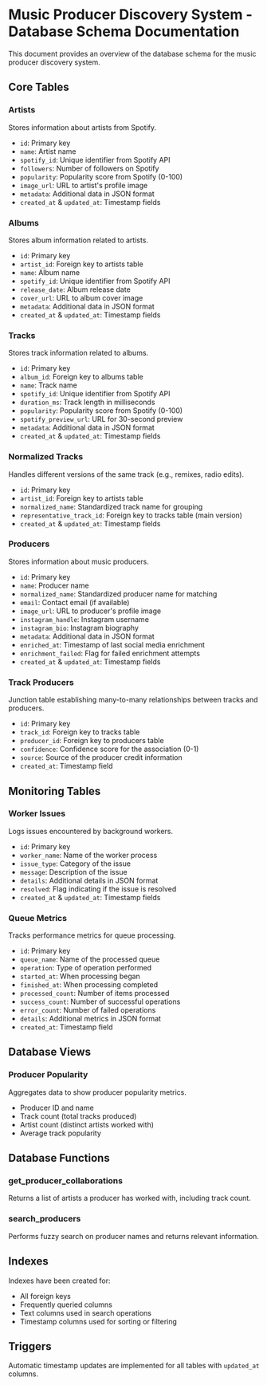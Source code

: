 
# Music Producer Discovery System - Database Schema Documentation

This document provides an overview of the database schema for the music producer discovery system.

## Core Tables

### Artists
Stores information about artists from Spotify.
- `id`: Primary key
- `name`: Artist name
- `spotify_id`: Unique identifier from Spotify API
- `followers`: Number of followers on Spotify
- `popularity`: Popularity score from Spotify (0-100)
- `image_url`: URL to artist's profile image
- `metadata`: Additional data in JSON format
- `created_at` & `updated_at`: Timestamp fields

### Albums
Stores album information related to artists.
- `id`: Primary key
- `artist_id`: Foreign key to artists table
- `name`: Album name
- `spotify_id`: Unique identifier from Spotify API
- `release_date`: Album release date
- `cover_url`: URL to album cover image
- `metadata`: Additional data in JSON format
- `created_at` & `updated_at`: Timestamp fields

### Tracks
Stores track information related to albums.
- `id`: Primary key
- `album_id`: Foreign key to albums table
- `name`: Track name
- `spotify_id`: Unique identifier from Spotify API
- `duration_ms`: Track length in milliseconds
- `popularity`: Popularity score from Spotify (0-100)
- `spotify_preview_url`: URL for 30-second preview
- `metadata`: Additional data in JSON format
- `created_at` & `updated_at`: Timestamp fields

### Normalized Tracks
Handles different versions of the same track (e.g., remixes, radio edits).
- `id`: Primary key
- `artist_id`: Foreign key to artists table
- `normalized_name`: Standardized track name for grouping
- `representative_track_id`: Foreign key to tracks table (main version)
- `created_at` & `updated_at`: Timestamp fields

### Producers
Stores information about music producers.
- `id`: Primary key
- `name`: Producer name
- `normalized_name`: Standardized producer name for matching
- `email`: Contact email (if available)
- `image_url`: URL to producer's profile image
- `instagram_handle`: Instagram username
- `instagram_bio`: Instagram biography
- `metadata`: Additional data in JSON format
- `enriched_at`: Timestamp of last social media enrichment
- `enrichment_failed`: Flag for failed enrichment attempts
- `created_at` & `updated_at`: Timestamp fields

### Track Producers
Junction table establishing many-to-many relationships between tracks and producers.
- `id`: Primary key
- `track_id`: Foreign key to tracks table
- `producer_id`: Foreign key to producers table
- `confidence`: Confidence score for the association (0-1)
- `source`: Source of the producer credit information
- `created_at`: Timestamp field

## Monitoring Tables

### Worker Issues
Logs issues encountered by background workers.
- `id`: Primary key
- `worker_name`: Name of the worker process
- `issue_type`: Category of the issue
- `message`: Description of the issue
- `details`: Additional details in JSON format
- `resolved`: Flag indicating if the issue is resolved
- `created_at` & `updated_at`: Timestamp fields

### Queue Metrics
Tracks performance metrics for queue processing.
- `id`: Primary key
- `queue_name`: Name of the processed queue
- `operation`: Type of operation performed
- `started_at`: When processing began
- `finished_at`: When processing completed
- `processed_count`: Number of items processed
- `success_count`: Number of successful operations
- `error_count`: Number of failed operations
- `details`: Additional metrics in JSON format
- `created_at`: Timestamp field

## Database Views

### Producer Popularity
Aggregates data to show producer popularity metrics.
- Producer ID and name
- Track count (total tracks produced)
- Artist count (distinct artists worked with)
- Average track popularity

## Database Functions

### get_producer_collaborations
Returns a list of artists a producer has worked with, including track count.

### search_producers
Performs fuzzy search on producer names and returns relevant information.

## Indexes

Indexes have been created for:
- All foreign keys
- Frequently queried columns
- Text columns used in search operations
- Timestamp columns used for sorting or filtering

## Triggers

Automatic timestamp updates are implemented for all tables with `updated_at` columns.
